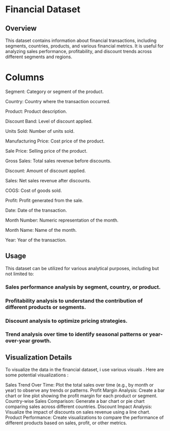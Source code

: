 # Financial Dataset

## Overview
This dataset contains information about financial transactions, including segments, countries, products, and various financial metrics. It is useful for analyzing sales performance, profitability, and discount trends across different segments and regions.

# Columns

Segment: Category or segment of the product.

Country: Country where the transaction occurred.

Product: Product description.

Discount Band: Level of discount applied.

Units Sold: Number of units sold.

Manufacturing Price: Cost price of the product.

Sale Price: Selling price of the product.

Gross Sales: Total sales revenue before discounts.

Discount: Amount of discount applied.

Sales: Net sales revenue after discounts.

COGS: Cost of goods sold.

Profit: Profit generated from the sale.

Date: Date of the transaction.

Month Number: Numeric representation of the month.

Month Name: Name of the month.

Year: Year of the transaction.

## Usage
This dataset can be utilized for various analytical purposes, including but not limited to:

### Sales performance analysis by segment, country, or product.
### Profitability analysis to understand the contribution of different products or segments.
### Discount analysis to optimize pricing strategies.
### Trend analysis over time to identify seasonal patterns or year-over-year growth.

## Visualization Details
To visualize the data in the financial dataset, i use various visuals . Here are some potential visualizations :

Sales Trend Over Time: Plot the total sales over time (e.g., by month or year) to observe any trends or patterns.
Profit Margin Analysis: Create a bar chart or line plot showing the profit margin for each product or segment.
Country-wise Sales Comparison: Generate a bar chart or pie chart comparing sales across different countries.
Discount Impact Analysis: Visualize the impact of discounts on sales revenue using a  line chart.
Product Performance: Create visualizations to compare the performance of different products based on sales, profit, or other metrics.
